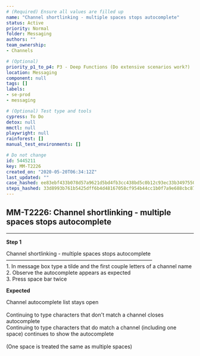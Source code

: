 ```yaml
---
# (Required) Ensure all values are filled up
name: "Channel shortlinking - multiple spaces stops autocomplete"
status: Active
priority: Normal
folder: Messaging
authors: ""
team_ownership: 
- Channels

# (Optional)
priority_p1_to_p4: P3 - Deep Functions (Do extensive scenarios work?)
location: Messaging
component: null
tags: []
labels: 
- se-prod
- messaging

# (Optional) Test type and tools
cypress: To Do
detox: null
mmctl: null
playwright: null
rainforest: []
manual_test_environments: []

# Do not change
id: 5445211
key: MM-T2226
created_on: "2020-05-20T06:34:12Z"
last_updated: ""
case_hashed: ee83ebf433b078d57a9621d5bd4fb3cc438bd5c0b12c93ec33b3497550b778f17e50c45bea99054dcaedfc6e98d63892
steps_hashed: 33d8993b761b5425dff6b4d48167058cf954b44cc1b0f7a9e688cbc87bd85803c89e478fd0dd9b37f502e844a999b158
---
```


<!-- (Auto-generated) Based on frontmatter's "key" and "name" -->

## MM-T2226: Channel shortlinking - multiple spaces stops autocomplete

---

**Step 1**

Channel shortlinking - multiple spaces stops autocomplete\
————————————————————————————\
1\. In message box type a tilde and the first couple letters of a channel name\
2\. Observe the autocomplete appears as expected\
3\. Press space bar twice

**Expected**

Channel autocomplete list stays open\
\
Continuing to type characters that don't match a channel closes autocomplete\
Continuing to type characters that do match a channel (including one space) continues to show the autocomplete\
\
(One space is treated the same as multiple spaces)
